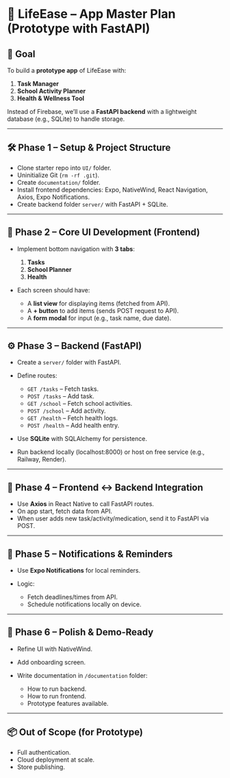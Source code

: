 # 📌 LifeEase – App Master Plan (Prototype with FastAPI)

## 🎯 Goal

To build a **prototype app** of LifeEase with:

1. **Task Manager**
2. **School Activity Planner**
3. **Health & Wellness Tool**

Instead of Firebase, we’ll use a **FastAPI backend** with a lightweight database (e.g., SQLite) to handle storage.

---

## 🛠️ Phase 1 – Setup & Project Structure

* Clone starter repo into `UI/` folder.
* Uninitialize Git (`rm -rf .git`).
* Create `documentation/` folder.
* Install frontend dependencies: Expo, NativeWind, React Navigation, Axios, Expo Notifications.
* Create backend folder `server/` with FastAPI + SQLite.

---

## 📱 Phase 2 – Core UI Development (Frontend)

* Implement bottom navigation with **3 tabs**:

  1. **Tasks**
  2. **School Planner**
  3. **Health**

* Each screen should have:

  * A **list view** for displaying items (fetched from API).
  * A **+ button** to add items (sends POST request to API).
  * A **form modal** for input (e.g., task name, due date).

---

## ⚙️ Phase 3 – Backend (FastAPI)

* Create a `server/` folder with FastAPI.

* Define routes:

  * `GET /tasks` – Fetch tasks.
  * `POST /tasks` – Add task.
  * `GET /school` – Fetch school activities.
  * `POST /school` – Add activity.
  * `GET /health` – Fetch health logs.
  * `POST /health` – Add health entry.

* Use **SQLite** with SQLAlchemy for persistence.

* Run backend locally (localhost:8000) or host on free service (e.g., Railway, Render).

---

## 🔗 Phase 4 – Frontend ↔ Backend Integration

* Use **Axios** in React Native to call FastAPI routes.
* On app start, fetch data from API.
* When user adds new task/activity/medication, send it to FastAPI via POST.

---

## 🔔 Phase 5 – Notifications & Reminders

* Use **Expo Notifications** for local reminders.
* Logic:

  * Fetch deadlines/times from API.
  * Schedule notifications locally on device.

---

## 🎨 Phase 6 – Polish & Demo-Ready

* Refine UI with NativeWind.
* Add onboarding screen.
* Write documentation in `/documentation` folder:

  * How to run backend.
  * How to run frontend.
  * Prototype features available.

---

## 📦 Out of Scope (for Prototype)

* Full authentication.
* Cloud deployment at scale.
* Store publishing.